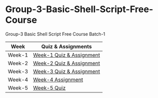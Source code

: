 # Group-3-Basic-Shell-Script-Free-Course

Group-3 Basic Shell Script Free Course Batch-1

| Week | Quiz & Assignments |
| --- | --- |
| Week-1 | [Week-1 Quiz & Assignment](./weeks/week1.md) |
| Week-2 | [Week-2 Quiz & Assignment](./weeks/week2.md) |
| Week-3 | [Week-3 Quiz & Assignment](./weeks/week3.md) |
| Week-4 | [Week-4 Assignment](./weeks/week4.md) |
| Week-5 | [Week-5 Quiz](./weeks/week5.md) |
